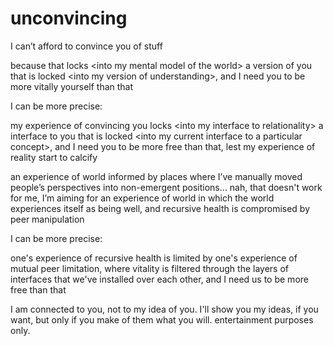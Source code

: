 # unconvincing

I can’t afford to convince you of stuff

because that locks \<into my mental model of the world> a version of you that is locked \<into my version of understanding>, and I need you to be more vitally yourself than that

I can be more precise:

my experience of convincing you locks \<into my interface to relationality> a interface to you that is locked \<into my current interface to a particular concept>, and I need you to be more free than that, lest my experience of reality start to calcify

an experience of world informed by places where I’ve manually moved people’s perspectives into non-emergent positions… nah, that doesn't work for me, I’m aiming for an experience of world in which the world experiences itself as being well, and recursive health is compromised by peer manipulation

I can be more precise:

one's experience of recursive health is limited by one's experience of mutual peer limitation, where vitality is filtered through the layers of interfaces that we've installed over each other, and I need us to be more free than that

I am connected to you, not to my idea of you. I'll show you my ideas, if you want, but only if you make of them what you will. entertainment purposes only.
